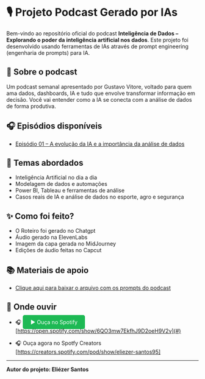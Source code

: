 # 🎙️ Projeto Podcast Gerado por IAs

Bem-vindo ao repositório oficial do podcast **Inteligência de Dados – Explorando o poder da inteligência artificial nos dados**.
Este projeto foi desenvolvido usando ferramentas de IAs através de prompt engineering (engenharia de prompts) para IA.

## 📌 Sobre o podcast
Um podcast semanal apresentado por Gustavo Vitore, voltado para quem ama dados, dashboards, IA e tudo que envolve transformar informação em decisão.
Você vai entender como a IA se conecta com a análise de dados de forma produtiva.

## 🎧 Episódios disponíveis
- [Episódio 01 – A evolução da IA e a importância da análise de dados]( https://open.spotify.com/show/6QO3mw7EkfhJ9D2oeH9V2v)

## 🧠 Temas abordados
- Inteligência Artificial no dia a dia
- Modelagem de dados e automações
- Power BI, Tableau e ferramentas de análise
- Casos reais de IA e análise de dados no esporte, agro e segurança

## ✨ Como foi feito?
- O Roteiro foi gerado no Chatgpt
- Áudio gerado na ElevenLabs
- Imagem da capa gerada no MidJourney
- Edições de áudio feitas no Capcut

## 📚 Materiais de apoio
- [Clique aqui para baixar o arquivo com os prompts do podcast](https://github.com/eliezerbh/Inteligencia-de-Dados/blob/main/Prompts%20Podcast%20As.docx)

## 🔗 Onde ouvir
- 🎧 <a href="https://open.spotify.com/episode/7y5J7HcKrc3F6oNg9QWZgV" target="_blank" style="padding: 10px 20px; background-color: #1DB954; color: white; text-decoration: none; border-radius: 5px;">▶️ Ouça no Spotify</a>
[https://open.spotify.com/show/6QO3mw7EkfhJ9D2oeH9V2v](#)

- 🎧 Ouça agora no Spotfy Creators [https://creators.spotify.com/pod/show/eliezer-santos95]

---

**Autor do projeto: Eliézer Santos**
